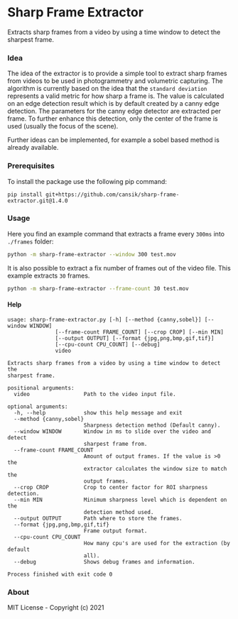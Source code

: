 # Sharp Frame Extractor
Extracts sharp frames from a video by using a time window to detect the sharpest frame.

### Idea
The idea of the extractor is to provide a simple tool to extract sharp frames from videos to be used in photogrammetry and volumetric capturing.
The algorithm is currently based on the idea that the `standard deviation` represents a valid metric for how sharp a frame is. The value is calculated on an edge detection result which is by default created by a canny edge detection. The parameters for the canny edge detector are extracted per frame. To further enhance this detection, only the center of the frame is used (usually the focus of the scene).

Further ideas can be implemented, for example a sobel based method is already available.

### Prerequisites
To install the package use the following pip command:

```
pip install git+https://github.com/cansik/sharp-frame-extractor.git@1.4.0
```

### Usage

Here you find an example command that extracts a frame every `300ms` into `./frames` folder:

```bash
python -m sharp-frame-extractor --window 300 test.mov
```

It is also possible to extract a fix number of frames out of the video file. This example extracts `30` frames.

```bash
python -m sharp-frame-extractor --frame-count 30 test.mov
```

#### Help

```
usage: sharp-frame-extractor.py [-h] [--method {canny,sobel}] [--window WINDOW]
               [--frame-count FRAME_COUNT] [--crop CROP] [--min MIN]
               [--output OUTPUT] [--format {jpg,png,bmp,gif,tif}]
               [--cpu-count CPU_COUNT] [--debug]
               video

Extracts sharp frames from a video by using a time window to detect the
sharpest frame.

positional arguments:
  video                 Path to the video input file.

optional arguments:
  -h, --help            show this help message and exit
  --method {canny,sobel}
                        Sharpness detection method (Default canny).
  --window WINDOW       Window in ms to slide over the video and detect
                        sharpest frame from.
  --frame-count FRAME_COUNT
                        Amount of output frames. If the value is >0 the
                        extractor calculates the window size to match the
                        output frames.
  --crop CROP           Crop to center factor for ROI sharpness detection.
  --min MIN             Minimum sharpness level which is dependent on the
                        detection method used.
  --output OUTPUT       Path where to store the frames.
  --format {jpg,png,bmp,gif,tif}
                        Frame output format.
  --cpu-count CPU_COUNT
                        How many cpu's are used for the extraction (by default
                        all).
  --debug               Shows debug frames and information.

Process finished with exit code 0
```

### About
MIT License - Copyright (c) 2021
